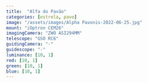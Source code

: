 ```yaml
---
title:  "Alfa do Pavão"
categories: [estrela, pavo]
image: "/assets/images/Alpha Pavonis-2022-06-25.jpg"
mount: "iOptron CEM26"
imagingCamera: "ZWO ASI294MM"
telescope: "GSO RC6"
guidingCamera: "-"
guidescope: "-"
luminance: [10, 1]
red: [10, 1]
green: [10, 1]
blue: [10, 1]
---
```

